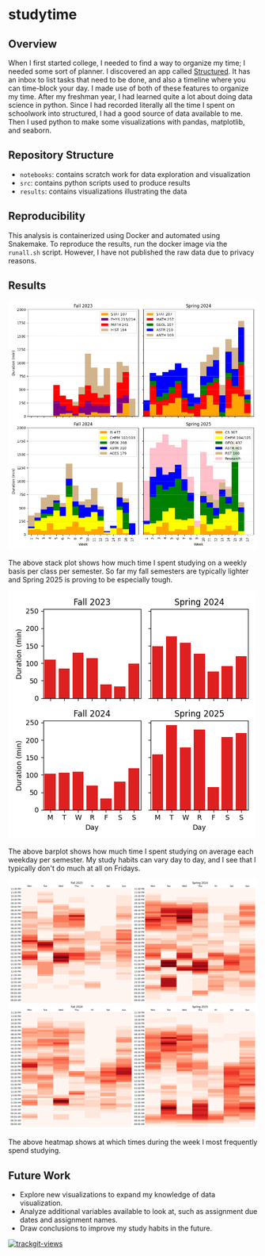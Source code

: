 # studytime

## Overview
When I first started college, I needed to find a way to organize my time; I needed some sort of planner. I discovered an app called
[Structured](https://structured.app/). It has an inbox to list tasks that need to be done, and also a timeline where you can time-block your day.
I made use of both of these features to organize my time. After my freshman year, I had learned quite a lot about doing data science in python. 
Since I had recorded literally all the time I spent on schoolwork into structured, I had a good source of data available to me. 
Then I used python to make some visualizations with pandas, matplotlib, and seaborn.

## Repository Structure
* `notebooks`: contains scratch work for data exploration and visualization
* `src`: contains python scripts used to produce results
* `results`: contains visualizations illustrating the data

## Reproducibility
This analysis is containerized using Docker and automated using Snakemake. To reproduce the results, run the docker image via the `runall.sh` script. However, I have not published the raw data due to privacy reasons.

## Results
![Alt text](/results/stackplot_by_class.png?raw=true "Stackplot By Class")

The above stack plot shows how much time I spent studying on a weekly basis per class per semester. So far my fall semesters are typically lighter 
and Spring 2025 is proving to be especially tough.



![Alt text](/results/barplot_by_weekday.png?raw=true "Day of Week Barplot")

The above barplot shows how much time I spent studying on average each weekday per semester. My study habits can vary day to day, and I see that
I typically don't do much at all on Fridays.

![Alt text](/results/heatmap_by_weekday.png?raw=true "Day of Week Barplot")

The above heatmap shows at which times during the week I most frequently spend studying.

## Future Work
* Explore new visualizations to expand my knowledge of data visualization.
* Analyze additional variables available to look at, such as assignment due dates and assignment names.
* Draw conclusions to improve my study habits in the future.

<a href="https://trackgit.com">
<img src="https://us-central1-trackgit-analytics.cloudfunctions.net/token/ping/m7pcv9r3loyldc8cb1m7" alt="trackgit-views" />
</a>
